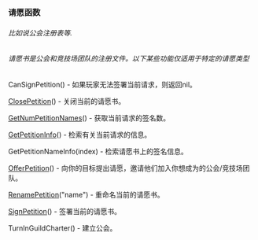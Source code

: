 ### 请愿函数

###### 比如说公会注册表等.

###### 请愿书是公会和竞技场团队的注册文件。以下某些功能仅适用于特定的请愿类型

CanSignPetition\(\) - 如果玩家无法签署当前请求，则返回nil。

[ClosePetition](https://wow.gamepedia.com/API_ClosePetition)\(\) - 关闭当前的请愿书。

[GetNumPetitionNames](https://wow.gamepedia.com/API_GetNumPetitionNames)\(\) - 获取当前请求的签名数。

[GetPetitionInfo](https://wow.gamepedia.com/API_GetPetitionInfo)\(\) - 检索有关当前请求的信息。

GetPetitionNameInfo\(index\) - 检索请愿书上的签名信息。

[OfferPetition](https://wow.gamepedia.com/API_OfferPetition)\(\) - 向你的目标提出请愿，邀请他们加入你想成为的公会/竞技场团队。

[RenamePetition](https://wow.gamepedia.com/API_RenamePetition)\("name"\) - 重命名当前的请愿书。

[SignPetition](https://wow.gamepedia.com/API_SignPetition)\(\) - 签署当前的请愿书。

TurnInGuildCharter\(\) - 建立公会。



